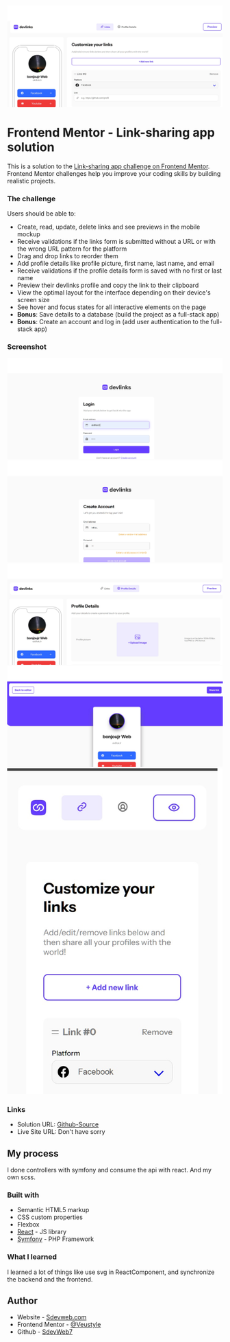 ![links](./links.jpg)

# Frontend Mentor - Link-sharing app solution

This is a solution to the [Link-sharing app challenge on Frontend Mentor](https://www.frontendmentor.io/challenges/linksharing-app-Fbt7yweGsT). Frontend Mentor challenges help you improve your coding skills by building realistic projects. 


### The challenge

Users should be able to:

- Create, read, update, delete links and see previews in the mobile mockup
- Receive validations if the links form is submitted without a URL or with the wrong URL pattern for the platform
- Drag and drop links to reorder them
- Add profile details like profile picture, first name, last name, and email
- Receive validations if the profile details form is saved with no first or last name
- Preview their devlinks profile and copy the link to their clipboard
- View the optimal layout for the interface depending on their device's screen size
- See hover and focus states for all interactive elements on the page
- **Bonus**: Save details to a database (build the project as a full-stack app)
- **Bonus**: Create an account and log in (add user authentication to the full-stack app)

### Screenshot

![login](./login.jpg)
![subscribe](./subscribe.jpg)
![details](./details.jpg)
![preview](./preview.jpg)
![mobile](./mobile.jpg)


### Links

- Solution URL: [Github-Source](https://github.com/SdevWeb7/ChallengeLinks)
- Live Site URL: Don't have sorry

## My process

  I done controllers with symfony and consume the api with react. And my own scss.


### Built with

- Semantic HTML5 markup
- CSS custom properties
- Flexbox
- [React](https://reactjs.org/) - JS library
- [Symfony](https://symfony.com/) - PHP Framework


### What I learned

  I learned a lot of things like use svg in ReactComponent, and synchronize the backend and the frontend.


## Author

- Website - [Sdevweb.com](https://sdevweb.com)
- Frontend Mentor - [@Veustyle](https://www.frontendmentor.io/profile/Veustyle)
- Github - [SdevWeb7](https://github.com/SdevWeb7)
